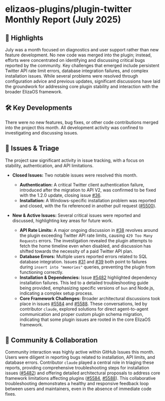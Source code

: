 # elizaos-plugins/plugin-twitter Monthly Report (July 2025)

## 🚀 Highlights
July was a month focused on diagnostics and user support rather than new feature development. No new code was merged into the plugin; instead, efforts were concentrated on identifying and discussing critical bugs reported by the community. Key challenges that emerged include persistent Twitter API rate limit errors, database integration failures, and complex installation issues. While several problems were resolved through configuration advice and previous updates, significant discussions have laid the groundwork for addressing core plugin stability and interaction with the broader ElizaOS framework.

## 🛠️ Key Developments
There were no new features, bug fixes, or other code contributions merged into the project this month. All development activity was confined to investigating and discussing issues.

## 🐛 Issues & Triage
The project saw significant activity in issue tracking, with a focus on stability, authentication, and API limitations.

- **Closed Issues:** Two notable issues were resolved this month.
    - **Authentication:** A critical Twitter client authentication failure, introduced after the migration to API V2, was confirmed to be fixed with the 1.2.0 update, closing issue [#36](https://github.com/elizaos-plugins/plugin-twitter/issues/36).
    - **Installation:** A Windows-specific installation problem was reported and closed, with the fix referenced in another pull request ([#5500](https://github.com/elizaos-plugins/plugin-twitter/issues/5500)).

- **New & Active Issues:** Several critical issues were reported and discussed, highlighting key areas for future work.
    - **API Rate Limits:** A major ongoing discussion in [#38](https://github.com/elizaos-plugins/plugin-twitter/issues/38) revolves around the plugin exceeding Twitter API rate limits, causing `429 Too Many Requests` errors. The investigation revealed the plugin attempts to fetch the home timeline even when disabled, and discussion has shifted towards the necessity of a paid Twitter API plan.
    - **Database Errors:** Multiple users reported errors related to SQL database integration. Issues [#31](https://github.com/elizaos-plugins/plugin-twitter/issues/31) and [#39](https://github.com/elizaos-plugins/plugin-twitter/issues/39) both point to failures during `insert into "memories"` queries, preventing the plugin from functioning correctly.
    - **Installation & Dependencies:** Issue [#5482](https://github.com/elizaos-plugins/plugin-twitter/issues/5482) highlighted dependency installation failures. This led to a detailed troubleshooting guide being provided, emphasizing specific versions of `bun` and Node.js, indicating a complex setup process.
    - **Core Framework Challenges:** Broader architectural discussions took place in issues [#5584](https://github.com/elizaos-plugins/plugin-twitter/issues/5584) and [#5588](https://github.com/elizaos-plugins/plugin-twitter/issues/5588). These conversations, led by contributor `claude`, explored solutions for direct agent-to-agent communication and proper custom plugin schema migration, indicating that some plugin issues are rooted in the core ElizaOS framework.

## 💬 Community & Collaboration
Community interaction was highly active within GitHub Issues this month. Users were diligent in reporting bugs related to installation, API limits, and database errors. Contributor `claude` played a central role in triaging these reports, providing comprehensive troubleshooting steps for installation issues ([#5482](https://github.com/elizaos-plugins/plugin-twitter/issues/5482)) and offering detailed architectural proposals to address core framework limitations affecting plugins ([#5584](https://github.com/elizaos-plugins/plugin-twitter/issues/5584), [#5588](https://github.com/elizaos-plugins/plugin-twitter/issues/5588)). This collaborative troubleshooting demonstrates a healthy and responsive feedback loop between users and maintainers, even in the absence of immediate code fixes.